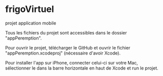 # frigoVirtuel
projet application mobile

Tous les fichiers du projet sont accessibles dans le dossier "appPeremption".

Pour ouvrir le projet, télécharger le GitHub et ouvrir le fichier "appPeremption.xcodeproj" (nécessaire d'avoir Xcode). 

Pour installer l'app sur iPhone, connecter celui-ci sur votre Mac, sélectionner le dans la barre horizontale en haut de Xcode et run le projet.
